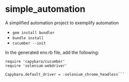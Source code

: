 # simple_automation
A simplified automation project to exemplify automation


* `gem install bundler`
* `bundle install`
* `cucumber --init`

In the generated env.rb file, add the following:
```require 'capybara'
require 'capybara/cucumber'
require 'selenium-webdriver'

Capybara.default_driver = :selenium_chrome_headless```
